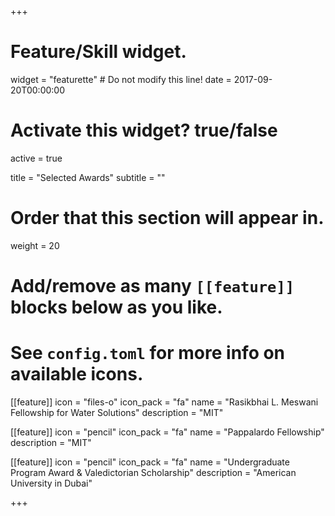 +++
# Feature/Skill widget.
widget = "featurette"  # Do not modify this line!
date = 2017-09-20T00:00:00

# Activate this widget? true/false
active = true

title = "Selected Awards"
subtitle = ""

# Order that this section will appear in.
weight = 20

# Add/remove as many `[[feature]]` blocks below as you like.
# See `config.toml` for more info on available icons.

[[feature]]
  icon = "files-o"
  icon_pack = "fa"
  name = "Rasikbhai L. Meswani Fellowship for Water Solutions"
  description = "MIT"
  
[[feature]]
  icon = "pencil"
  icon_pack = "fa"
  name = "Pappalardo Fellowship"
  description = "MIT"
  
[[feature]]
  icon = "pencil"
  icon_pack = "fa"
  name = "Undergraduate Program Award & Valedictorian Scholarship"
  description = "American University in Dubai"

+++
